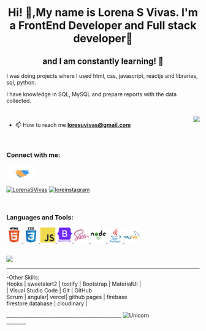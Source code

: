 

<h1 align="center">Hi! 👋,My name is Lorena S Vivas. I'm a FrontEnd Developer and Full stack developer🌟</h1>
<h2 align="center">and I am constantly learning!  🌟</h2>
<p> I was doing projects where I used html, css, javascript, reactjs and libraries, sql, python.</p>
<p>I have knowledge in SQL, MySQL and prepare reports with the data collected. </p>
<br>
<img align='right' src='https://res.cloudinary.com/dtgaqvham/image/upload/v1693503706/gifporfoliogithub_m7hp5v.gif' >

- 📫 How to reach me **loresuvivas@gmail.com**
<br>
<h3 align="left">Connect with me:</h3> <img src="https://github.com/0xAbdulKhalid/0xAbdulKhalid/raw/main/assets/mdImages/handshake.gif" width ="80">
<br>
<div align='left'>
<p align="left">
  <a href="https://www.linkedin.com/in/lorena-susana-vivas-966880a4/" target="blank"><img align="center"
      src="https://raw.githubusercontent.com/rahuldkjain/github-profile-readme-generator/master/src/images/icons/Social/linked-in-alt.svg"
      alt="LorenaSVivas" height="30" width="40" /></a>
       <a href="https://www.instagram.com/lorelolivs/" target="blank"><img align="center"
      src="https://raw.githubusercontent.com/rahuldkjain/github-profile-readme-generator/master/src/images/icons/Social/instagram.svg"
      alt="loreinstagram" height="30" width="40" /></a>
      </p>
<br>

<h3 align="left">Languages and Tools:</h3>
<p align="left">
    <a href="https://www.w3.org/html/" target="_blank" rel="noreferrer"> <img
      src="https://raw.githubusercontent.com/devicons/devicon/master/icons/html5/html5-original-wordmark.svg"
      alt="html5" width="40" height="40" /> </a>
     <a href="https://www.w3schools.com/css/" target="_blank"
    rel="noreferrer"> <img
      src="https://raw.githubusercontent.com/devicons/devicon/master/icons/css3/css3-original-wordmark.svg" alt="css3"
      width="40" height="40" /> </a>
    <a href="https://developer.mozilla.org/en-US/docs/Web/JavaScript" target="_blank"
    rel="noreferrer"> <img
      src="https://raw.githubusercontent.com/devicons/devicon/master/icons/javascript/javascript-original.svg"
      alt="javascript" width="40" height="40" /> </a> 
  <a href="https://getbootstrap.com" target="_blank" rel="noreferrer">
    <img src="https://raw.githubusercontent.com/devicons/devicon/master/icons/bootstrap/bootstrap-plain-wordmark.svg"
      alt="bootstrap" width="40" height="40" /> </a>
    <a href="https://sass-lang.com" target="_blank" rel="noreferrer"> <img
      src="https://raw.githubusercontent.com/devicons/devicon/master/icons/sass/sass-original.svg" alt="sass" width="40"
      height="40" /> </a>
    <a href="https://nodejs.org" target="_blank" rel="noreferrer"> <img
      src="https://raw.githubusercontent.com/devicons/devicon/master/icons/nodejs/nodejs-original-wordmark.svg"
      alt="nodejs" width="40" height="40" /> </a> 
      <a href="https://www.java.com" target="_blank" rel="noreferrer"> <img
      src="https://raw.githubusercontent.com/devicons/devicon/master/icons/java/java-original.svg" alt="java" width="40"
      height="40" /> </a> 
      <a href="https://www.mysql.com/" target="_blank" rel="noreferrer"> <img
      src="https://raw.githubusercontent.com/devicons/devicon/master/icons/mysql/mysql-original-wordmark.svg"
      alt="mysql" width="40" height="40" /> </a> 

   </p>

<br>
<img src="https://img.shields.io/badge/-React-%23282C34?style=flat-square&logo=react"/>

_______________________________________________________

-Other Skills: <br>
Hooks | sweetalert2 | tostify | Bootstrap | MaterialUI | <br>
| Visual Studio Code 	| Git 	| GitHub <br>
Scrum | angular| vercel| github pages | firebase <br>
firestore database | cloudinary | 


<img align="right" width=200px alt="Unicorn" src="https://media.giphy.com/media/3ohs4BSacFKI7A717y/giphy.gif" />
_______________________________________________________


